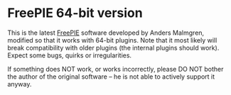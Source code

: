 FreePIE 64-bit version
======================

This is the latest [FreePIE](http://andersmalmgren.github.io/FreePIE/) software developed by Anders Malmgren, modified so that it works with 64-bit plugins. Note that it most likely will break compatibility with older plugins (the internal plugins should work). Expect some bugs, quirks or irregularities.

If something does NOT work, or works incorrectly, please DO NOT bother the author of the original software – he is not able to actively support it anyway.

